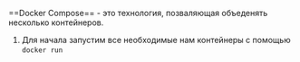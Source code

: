 ==Docker Compose== - это технология, позваляющая объеденять несколько контейнеров.
1. Для начала запустим все необходимые нам контейнеры с помощью `docker run`
